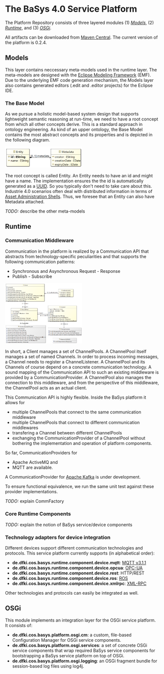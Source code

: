 # The BaSys 4.0 Service Platform

The Platform Repository consists of three layered modules (1) *[Models](#models)*, (2) *[Runtime](#runtime)*, and (3) *[OSGi](#osgi)*. 

All artifacts can be downloaded from [Maven Central](https://mvnrepository.com/artifact/de.dfki.cos.basys.platform). The current version of the platform is 0.2.4.

## Models

This layer contains neccessary meta-models used in the runtime layer. 
The meta-models are designed with the [Eclipse Modeling Framework](https://www.eclipse.org/modeling/emf/) (EMF). 
Due to the underlying EMF code generation mechanism, the Models layer also contains generated editors (.edit and .editor projects) for the Eclipse IDE.


### The Base Model

As we pursue a holistic model-based system design that supports lightweight semantic reasoning at run-time, we need to have a root concept from which all other concepts derive. This is a standard approach in ontology engineering. As kind of an upper ontology, the Base Model contains the most abstract concepts and its properties and is depicted in the following diagram.

 <img src='/docs/model_base.png?raw=true' width='50%' height='50%'>

The root concept is called Entity. An Entity needs to have an id and might have a name. The implementation ensures the the id is automatically generated as a [UUID](https://en.wikipedia.org/wiki/Universally_unique_identifier). So you typically don't need to take care about this.  Industrie 4.0 scenarios often deal with distributed information in terms of [Asset Administration Shells](https://www.zvei.org/fileadmin/user_upload/Presse_und_Medien/Publikationen/2018/November/Details_of-the_Asset_Administration_Shell/Details_of-the_Asset_Administration_Shell.PDF). Thus, we foresee that an Entity can also have Metadata attached.

*TODO:* describe the other meta-models

## Runtime

### Communication Middleware

Communication in the platform is realized by a Communication API that abstracts from technology-specific peculiarities and that supports the following communication patterns:
 - Synchronous and Asynchronous Request - Response
 - Publish - Subscribe

 <img src='/docs/communication_api.png?raw=true' width='50%' height='50%'>
 
In short, a Client manages a set of ChannelPools. 
A ChannelPool itself manages a set of named Channels.
In order to process incoming messages, a Channel needs to register a ChannelListener.
A ChannelPool and its Channels of course depend on a concrete communication technology. 
A sound mapping of the Communication API to such an existing middleware is provided by a CommunicationProvider.
A ChannelPool also manages the connection to this middleware, and from the perspective of this middleware, the ChannelPool acts as an actual client.

This Communication API is highly flexible. Inside the BaSys platform it allows for
 - multiple ChannelPools that connect to the same communication middleware
 - multiple ChannelPools that connect to different communication middlewares
 - transfering a Channel between different ChannelPools
 - exchanging the CommunicationProvider of a ChannelPool
without bothering the implementation and operation of platform components.

So far, CommunicationProviders for 
 - Apache ActiveMQ and
 - MQTT
are available. 

A CommunicationProvider for [Apache Kafka](https://kafka.apache.org/) is under development.

To ensure functional equivalence, we run the same unit test against these provider implementations.

*TODO:* explain CommFactory

### Core Runtime Components

*TODO:* explain the notion of BaSys service/device components

### Technology adapters for device integration

Different devices support different communication technologies and protocols. This service platform currently supports (in alphabetical order):

 * **de.dfki.cos.basys.runtime.component.device.mqtt**: [MQTT v3.1.1](http://mqtt.org/)
 * **de.dfki.cos.basys.runtime.component.device.opcua**: [OPC-UA](https://opcfoundation.org/about/opc-technologies/opc-ua/)
 * **de.dfki.cos.basys.runtime.component.device.rest**: HTTP/REST
 * **de.dfki.cos.basys.runtime.component.device.ros**: [ROS](http://www.ros.org/)
 * **de.dfki.cos.basys.runtime.component.device.xmlrpc**: [XML-RPC](http://www.xmlrpc.com/)
 
Other technologies and protocols can easily be integrated as well.

## OSGi

This module implements an integration layer for the OSGi service platform. It consists of:

 * **de.dfki.cos.basys.platform.osgi.cm**: a custom, file-based Configuration Manager for OSGi service components.
 * **de.dfki.cos.basys.platform.osgi.services**: a set of concrete OSGi service components that wrap required BaSys service components for bootstrapping a BaSys service platform on top of OSGi.
 * **de.dfki.cos.basys.platform.osgi.logging**: an OSGi fragment bundle for session-based log files using log4j.
